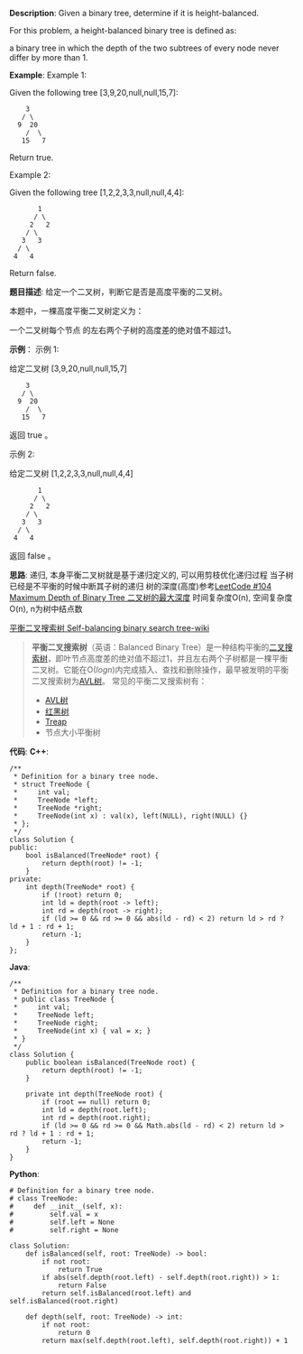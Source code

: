 __Description__:
Given a binary tree, determine if it is height-balanced.

For this problem, a height-balanced binary tree is defined as:

a binary tree in which the depth of the two subtrees of every node never differ by more than 1.

__Example__:
Example 1:

Given the following tree [3,9,20,null,null,15,7]:
```
    3
   / \
  9  20
    /  \
   15   7
```
Return true.

Example 2:

Given the following tree [1,2,2,3,3,null,null,4,4]:
```
       1
      / \
     2   2
    / \
   3   3
  / \
 4   4
```
Return false.

__题目描述__:
给定一个二叉树，判断它是否是高度平衡的二叉树。

本题中，一棵高度平衡二叉树定义为：

一个二叉树每个节点 的左右两个子树的高度差的绝对值不超过1。

 __示例__：
示例 1:

给定二叉树 [3,9,20,null,null,15,7]
```
    3
   / \
  9  20
    /  \
   15   7
```
返回 true 。

示例 2:

给定二叉树 [1,2,2,3,3,null,null,4,4]
```
       1
      / \
     2   2
    / \
   3   3
  / \
 4   4
```
返回 false 。

__思路__:
递归, 本身平衡二叉树就是基于递归定义的, 可以用剪枝优化递归过程
当子树已经是不平衡的时候中断其子树的递归
树的深度(高度)参考[LeetCode #104 Maximum Depth of Binary Tree 二叉树的最大深度](https://www.jianshu.com/p/8db39ff5b800)
时间复杂度O(n), 空间复杂度O(n), n为树中结点数

[平衡二叉搜索树 Self-balancing binary search tree-wiki](https://en.wikipedia.org/wiki/Self-balancing_binary_search_tree)
> **平衡二叉搜索树**（英语：Balanced Binary Tree）是一种结构平衡的[二叉搜索树](https://zh.wikipedia.org/wiki/%E4%BA%8C%E5%8F%89%E6%90%9C%E7%B4%A2%E6%A0%91 "二叉搜索树")，即叶节点高度差的绝对值不超过1，并且左右两个子树都是一棵平衡二叉树。它能在O(*logn*)内完成插入、查找和删除操作，最早被发明的平衡二叉搜索树为[AVL树](https://zh.wikipedia.org/wiki/AVL%E6%A0%91 "AVL树")。
> 常见的平衡二叉搜索树有：
> * [AVL树](https://zh.wikipedia.org/wiki/AVL%E6%A0%91 "AVL树")
> *   [红黑树](https://zh.wikipedia.org/wiki/%E7%B4%85%E9%BB%91%E6%A8%B9)
> *   [Treap](https://zh.wikipedia.org/wiki/Treap)
> *   节点大小平衡树

__代码__:
__C++__:
```
/**
 * Definition for a binary tree node.
 * struct TreeNode {
 *     int val;
 *     TreeNode *left;
 *     TreeNode *right;
 *     TreeNode(int x) : val(x), left(NULL), right(NULL) {}
 * };
 */
class Solution {
public:
    bool isBalanced(TreeNode* root) {
        return depth(root) != -1;
    }
private:
    int depth(TreeNode* root) {
        if (!root) return 0;
        int ld = depth(root -> left);
        int rd = depth(root -> right);
        if (ld >= 0 && rd >= 0 && abs(ld - rd) < 2) return ld > rd ? ld + 1 : rd + 1;
        return -1;
    }
};
```

__Java__:
```
/**
 * Definition for a binary tree node.
 * public class TreeNode {
 *     int val;
 *     TreeNode left;
 *     TreeNode right;
 *     TreeNode(int x) { val = x; }
 * }
 */
class Solution {
    public boolean isBalanced(TreeNode root) {
        return depth(root) != -1;
    }

    private int depth(TreeNode root) {
        if (root == null) return 0;
        int ld = depth(root.left);
        int rd = depth(root.right);
        if (ld >= 0 && rd >= 0 && Math.abs(ld - rd) < 2) return ld > rd ? ld + 1 : rd + 1;
        return -1;
    }
}
```

__Python__:
```
# Definition for a binary tree node.
# class TreeNode:
#     def __init__(self, x):
#         self.val = x
#         self.left = None
#         self.right = None

class Solution:
    def isBalanced(self, root: TreeNode) -> bool:
        if not root:
            return True
        if abs(self.depth(root.left) - self.depth(root.right)) > 1:
            return False
        return self.isBalanced(root.left) and self.isBalanced(root.right)

    def depth(self, root: TreeNode) -> int:
        if not root:
            return 0
        return max(self.depth(root.left), self.depth(root.right)) + 1
```

